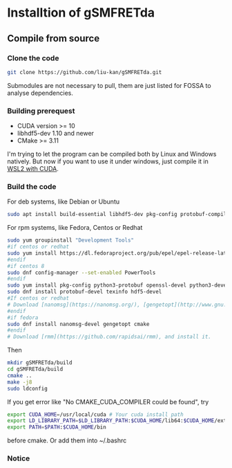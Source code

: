 # Installtion of gSMFRETda

## Compile from source

### Clone the code
```bash
git clone https://github.com/liu-kan/gSMFRETda.git
```
Submodules are not necessary to pull, them are just listed for FOSSA to analyse dependencies.

### Building prerequest
* CUDA version >= 10 
* libhdf5-dev 1.10 and newer 
* CMake >= 3.11

I'm trying to let the program can be compiled both by Linux and Windows natively. But now if you want to use it under windows, just compile it in [WSL2 with CUDA](https://docs.nvidia.com/cuda/wsl-user-guide/index.html).

### Build the code
For deb systems, like Debian or Ubuntu
```bash
sudo apt install build-essential libhdf5-dev pkg-config protobuf-compiler libprotobuf-dev libnanomsg-dev libboost-dev doxygen libboost-system-dev libboost-serialization-dev cmake gengetopt libboost-filesystem-dev
```
For rpm systems, like Fedora, Centos or Redhat
```bash
sudo yum groupinstall "Development Tools" 
#if centos or redhat
sudo yum install https://dl.fedoraproject.org/pub/epel/epel-release-latest-8.noarch.rpm # or epel-release-latest-<your_version>.noarch.rpm  
#endif
#if centos 8
sudo dnf config-manager --set-enabled PowerTools 
#endif
sudo yum install pkg-config python3-protobuf openssl-devel python3-devel 
sudo dnf install protobuf-devel texinfo hdf5-devel 
#If centos or redhat
# Download [nanomsg](https://nanomsg.org/), [gengetopt](http://www.gnu.org/software/gengetopt/), [cmake >=3.14](https://github.com/Kitware/CMake/releases/download/v3.17.4/cmake-3.17.4.tar.gz) and install them.
#endif
#if fedora
sudo dnf install nanomsg-devel gengetopt cmake
#endif
# Download [rmm](https://github.com/rapidsai/rmm), and install it.
```

Then
```bash
mkdir gSMFRETda/build
cd gSMFRETda/build
cmake ..
make -j8
sudo ldconfig
```
If you get error like "No CMAKE_CUDA_COMPILER could be found", try
```bash
export CUDA_HOME=/usr/local/cuda # Your cuda install path
export LD_LIBRARY_PATH=$LD_LIBRARY_PATH:$CUDA_HOME/lib64:$CUDA_HOME/extras/CUPTI/lib64
export PATH=$PATH:$CUDA_HOME/bin
```
before cmake. Or add them into ~/.bashrc

### Notice
<!-- If you encounter cuda memory access issues, check if your GPU has enough memory first!  -->
